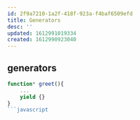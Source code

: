 ```yaml
---
id: 2f9a7210-1a2f-418f-923a-f4baf6509efd
title: Generators
desc: ''
updated: 1612991019334
created: 1612990923040
---
```


## generators

```javascript
function* greet(){
    ...
    yield {}
}
```javascript